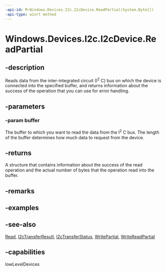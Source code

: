```yaml
---
-api-id: M:Windows.Devices.I2c.I2cDevice.ReadPartial(System.Byte[])
-api-type: winrt method
---
```


<!-- Method syntax
public Windows.Devices.I2c.I2cTransferResult ReadPartial(System.Byte[] buffer)
-->

# Windows.Devices.I2c.I2cDevice.ReadPartial

## -description
Reads data from the inter-integrated circuit (I<sup>2</sup> C) bus on which the device is connected into the specified buffer, and returns information about the success of the operation that you can use for error handling.

## -parameters
### -param buffer
The buffer to which you want to read the data from the I<sup>2</sup> C bus. The length of the buffer determines how much data to request from the device.

## -returns
A structure that contains information about the success of the read operation and the actual number of bytes that the operation read into the buffer.

## -remarks

## -examples

## -see-also
[Read](i2cdevice_read.md), [I2cTransferResult](i2ctransferresult.md), [I2cTransferStatus](i2ctransferstatus.md), [WritePartial](i2cdevice_writepartial.md), [WriteReadPartial](i2cdevice_writereadpartial.md)

## -capabilities
lowLevelDevices
